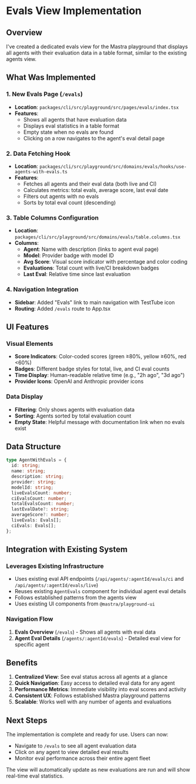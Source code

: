 # Evals View Implementation

## Overview
I've created a dedicated evals view for the Mastra playground that displays all agents with their evaluation data in a table format, similar to the existing agents view.

## What Was Implemented

### 1. New Evals Page (`/evals`)
- **Location**: `packages/cli/src/playground/src/pages/evals/index.tsx`
- **Features**:
  - Shows all agents that have evaluation data
  - Displays eval statistics in a table format
  - Empty state when no evals are found
  - Clicking on a row navigates to the agent's eval detail page

### 2. Data Fetching Hook
- **Location**: `packages/cli/src/playground/src/domains/evals/hooks/use-agents-with-evals.ts`
- **Features**:
  - Fetches all agents and their eval data (both live and CI)
  - Calculates metrics: total evals, average score, last eval date
  - Filters out agents with no evals
  - Sorts by total eval count (descending)

### 3. Table Columns Configuration
- **Location**: `packages/cli/src/playground/src/domains/evals/table.columns.tsx`
- **Columns**:
  - **Agent**: Name with description (links to agent eval page)
  - **Model**: Provider badge with model ID
  - **Avg Score**: Visual score indicator with percentage and color coding
  - **Evaluations**: Total count with live/CI breakdown badges
  - **Last Eval**: Relative time since last evaluation

### 4. Navigation Integration
- **Sidebar**: Added "Evals" link to main navigation with TestTube icon
- **Routing**: Added `/evals` route to App.tsx

## UI Features

### Visual Elements
- **Score Indicators**: Color-coded scores (green ≥80%, yellow ≥60%, red <60%)
- **Badges**: Different badge styles for total, live, and CI eval counts
- **Time Display**: Human-readable relative time (e.g., "2h ago", "3d ago")
- **Provider Icons**: OpenAI and Anthropic provider icons

### Data Display
- **Filtering**: Only shows agents with evaluation data
- **Sorting**: Agents sorted by total evaluation count
- **Empty State**: Helpful message with documentation link when no evals exist

## Data Structure

```typescript
type AgentWithEvals = {
  id: string;
  name: string;
  description: string;
  provider: string;
  modelId: string;
  liveEvalsCount: number;
  ciEvalsCount: number;
  totalEvalsCount: number;
  lastEvalDate?: string;
  averageScore?: number;
  liveEvals: Evals[];
  ciEvals: Evals[];
};
```

## Integration with Existing System

### Leverages Existing Infrastructure
- Uses existing eval API endpoints (`/api/agents/:agentId/evals/ci` and `/api/agents/:agentId/evals/live`)
- Reuses existing `AgentEvals` component for individual agent eval details
- Follows established patterns from the agents view
- Uses existing UI components from `@mastra/playground-ui`

### Navigation Flow
1. **Evals Overview** (`/evals`) - Shows all agents with eval data
2. **Agent Eval Details** (`/agents/:agentId/evals`) - Detailed eval view for specific agent

## Benefits

1. **Centralized View**: See eval status across all agents at a glance
2. **Quick Navigation**: Easy access to detailed eval data for any agent
3. **Performance Metrics**: Immediate visibility into eval scores and activity
4. **Consistent UX**: Follows established Mastra playground patterns
5. **Scalable**: Works well with any number of agents and evaluations

## Next Steps

The implementation is complete and ready for use. Users can now:
- Navigate to `/evals` to see all agent evaluation data
- Click on any agent to view detailed eval results
- Monitor eval performance across their entire agent fleet

The view will automatically update as new evaluations are run and will show real-time eval statistics.